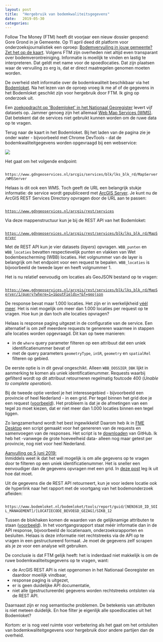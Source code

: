 ```yaml
---
layout: post
title:  "Hergebruik van bodemkwaliteitsgegevens"
date:   2019-05-30
categories: 
---
```

Follow The Money (FTM) heeft dit voorjaar een nieuw dossier geopend: Gore Grond in je Gemeente. Op 11&nbsp;april deed dit platform voor onderzoeksjournalistiek een oproep: [Bodemvervuiling in jouw gemeente? Zet het op de kaart](https://www.ftm.nl/artikelen/kaart-gore-grond?utm_medium=social&utm_campaign=sharebuttonleden). Volgens FTM zijn overheden niet altijd even transparant over bodemverontreiniging. Informatie is moeilijk te vinden en lastig te interpreteren. Dat geldt met name voor de spoedlocaties. Dat zijn plaatsen waar de vervuiling zo erg is, dat er direct maatregelen genomen moeten worden.

De overheid stelt informatie over de bodemkwaliteit beschikbaar via het [Bodemloket](https://www.bodemloket.nl/kaart). Na het lezen van de oproep vroeg ik me af of de gegevens in het Bodemloket geschikt zijn voor hergebruik door FTM. Ik ging op onderzoek uit.

Een [zoekopdracht op 'Bodemloket' in het Nationaal Georegister](http://www.nationaalgeoregister.nl/geonetwork/srv/dut/catalog.search#/search?facet.q=orgName%2FRijkswaterstaat&isChild='false'&resultType=details&fast=index&_content_type=json&from=1&to=20&sortBy=relevance&any_OR__title=bodemloket) levert vijf datasets op. Jammer genoeg zijn het allemaal [Web Map Services (WMS)](https://nl.wikipedia.org/wiki/Web_Map_Service). Dat betekent dat de services niet gebruikt kunnen worden om de ruwe data op te vragen.

Terug naar de kaart in het Bodemloket. Bij het laden van de pagina zie je onder water - bijvoorbeeld met Chrome DevTools - dat de bodemkwaliteitgegevens worden opgevraagd bij een webservice:

![]({{site.url}}/assets/img/2019-05-30/img01.png) 

Het gaat om het volgende endpoint:

<code>
https://www.gdngeoservices.nl/arcgis/services/blk/lks_blk_rd/MapServer/WMSServer
</code>

Helaas is dit ook een WMS. Toch geeft de URL een belangrijk stukje informatie: de service wordt gepubliceerd met [ArcGIS Server](). Je kunt nu de ArcGIS REST Services Directory opvragen door de URL aan te passen:

<code>
<a href="https://www.gdngeoservices.nl/arcgis/rest/services">https://www.gdngeoservices.nl/arcgis/rest/services</a>
</code>

Via deze mappenstructuur kun je bij de REST API van het Bodemloket:

<code>
<a href="https://www.gdngeoservices.nl/arcgis/rest/services/blk/lks_blk_rd/MapServer">https://www.gdngeoservices.nl/arcgis/rest/services/blk/lks_blk_rd/MapServer</a>
</code>

Met de REST API kun je vier datasets (_layers_) opvragen. `WBB_punten` en `WBB_locaties` bevatten respectievelijk punten en vlakken van Wet bodembescherming (WBB)
locaties. Het volgnummer van de layer is belangrijk om het endpoint voor een request te bepalen. `WBB_locaties` is bijvoorbeeld de tweede layer en heeft volgnummer 1.

Het is nu relatief eenvoudig om locaties als GeoJSON bestand op te vragen:

<code>
<a href="https://www.gdngeoservices.nl/arcgis/rest/services/blk/lks_blk_rd/MapServer/1/query?where=1=1&outFields=*&f=geojson">https://www.gdngeoservices.nl/arcgis/rest/services/blk/lks_blk_rd/MapServer/1/query?where=1=1&outFields=*&f=geojson</a>
</code>

De response bevat maar 1.000 locaties. Het zijn er in werkelijkheid [véél meer](https://www.gdngeoservices.nl/arcgis/rest/services/blk/lks_blk_rd/MapServer/1/query?where=1=1&returnCountOnly=true&f=json). Het is niet mogelijk om meer dan 1.000 locaties per request op te vragen. Hoe kun je dan toch alle locaties opvragen?

Helaas is response paging uitgezet in de configuratie van de service. Een alternatief is om zelf meerdere requests te genereren waarmee in stappen alle locaties worden opgevraagd. Dit kan op twee manieren:
* in de `where` query parameter filteren op een attribuut dat een uniek identificatienummer bevat of
* met de query parameters `geometryType`, `inSR`, `geometry` en `spatialRel` filteren op gebied. 

De eerste optie is in dit geval ongeschikt. Alleen `WBB_DOSSIER_DBK` lijkt in aanmerking te komen als uniek identificatienummer. Requests waarbij gefilterd wordt op dit attribuut retourneren regelmatig foutcode 400 (_Unable to complete operation_).

Bij de tweede optie verdeel je het interessegebied - bijvoorbeeld een provincie of heel Nederland - in een grid. Per tegel binnen het grid doe je een request ([voorbeeld](https://www.gdngeoservices.nl/arcgis/rest/services/blk/lks_blk_rd/MapServer/1/query?where=1=1&outFields=*&f=geojson&geometryType=esriGeometryEnvelope&inSR=28992&geometry=258000,594000,259000,595000&spatialRel=esriSpatialRelIntersects)). Het probleem is dat je de afmetingen van een tegel zo moet kiezen, dat er niet meer dan 1.000 locaties binnen een tegel liggen. 

Zo langzamerhand wordt het best ingewikkeld! Daarom heb ik in [FME Desktop](https://www.safe.com/fme/fme-desktop/) een script gemaakt voor het genereren van de requests en samenvoegen van de responses. Het script is te [downloaden](https://github.com/FrieseWoudloper/FME_workspaces/blob/master/bodemloket) van GitHub. Ik heb het -vanwege de grote hoeveelheid data- alleen nog maar getest per provincie, nog niet voor heel Nederland.

<u>Aanvulling op 5 juni 2019:</u><br>
Inmiddels weet ik dat het wél mogelijk is om alle gegevens op te vragen door te filteren op een uniek identificatienummer. Het is sneller een eenvoudiger dan de gegevens opvragen met een grid. In [deze post]({{site.url}}/2019/06/05/Hergebruik-van-bodemkwaliteitsgegevens-deel-2.html) leg ik uit hoe dat moet.

Uit de gegevens die de REST API retourneert, kun je voor iedere locatie ook de hyperlink naar het rapport met de voortgang van het bodemonderzoek afleiden: 

<code>
https://www.bodemloket.nl/bodemloket/tools/report/guid/[NEN3610_ID_SOIL_MANAGEMENT]/[LOCATIECODE_BEVOEGD_GEZAG]/SIKB_12
</code>

Tussen de blokhaken komen de waarden van de gelijknamige attributen te staan ([voorbeeld](https://www.bodemloket.nl/bodemloket/tools/report/guid/3f5be5f4-4874-41ac-b8bb-4007612a6aa6/FR008800079/SIKB_12)). In het voortgangsrapport staat méér informatie dan in de API response, bijvoorbeeld de locatienaam, onderzoeksrapporten en besluiten. Helaas is deze informatie niet rechtstreeks via de API op te vragen in een gestructureerd formaat. Je moet de gegevens zelf scrapen als je ze voor een analyse wilt gebruiken.

De conclusie is dat FTM gelijk heeft: het is inderdaad niet  makkelijk is om de ruwe bodemkwaliteitsgegevens op te vragen, want: 
* de ArcGIS REST API is niet opgenomen in het Nationaal Georegister en daardoor moeilijk vindbaar,
* response paging is uitgezet,
* er is geen duidelijke API documentatie,
* niet alle (gestructureerde) gegevens worden rechtstreeks ontsloten via de REST API.

Daarnaast zijn er nog semantische problemen. De betekenis van attributen is niet meteen duidelijk. En hoe filter je eigenlijk alle spoedlocaties uit het Bodemloket? 

Kortom: er is nog veel ruimte voor verbetering als het gaat om het ontsluiten van bodemkwaliteitgegevens voor hergebruik door andere partijen dan de overheid.










